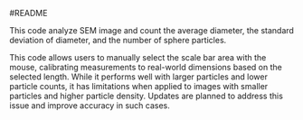 #README

This code analyze SEM image and count the average diameter, the standard deviation of diameter, and the number of sphere particles.

This code allows users to manually select the scale bar area with the mouse, calibrating measurements to real-world dimensions based on the selected length. While it performs well with larger particles and lower particle counts, it has limitations when applied to images with smaller particles and higher particle density. Updates are planned to address this issue and improve accuracy in such cases.
